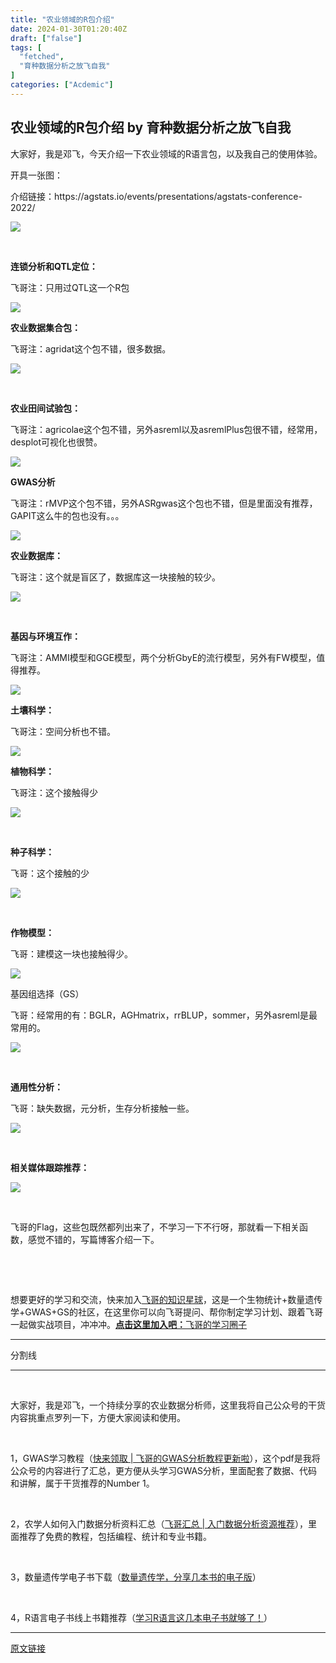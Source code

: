 ```yaml
---
title: "农业领域的R包介绍"
date: 2024-01-30T01:20:40Z
draft: ["false"]
tags: [
  "fetched",
  "育种数据分析之放飞自我"
]
categories: ["Acdemic"]
---
```

农业领域的R包介绍 by 育种数据分析之放飞自我
------
<div><p data-mpa-powered-by="yiban.io">大家好，我是邓飞，今天介绍一下农业领域的R语言包，以及我自己的使用体验。<br></p><p><span>开具一张图：</span></p><p>介绍链接：https://agstats.io/events/presentations/agstats-conference-2022/</p><p><img data-galleryid="" data-ratio="1.2444444444444445" data-s="300,640" data-src="https://mmbiz.qpic.cn/mmbiz_png/XEicwVA08daAMGNCXWELbrRMVWOqoUwBt0rvSL2elSbniaiaW1QMtIMQugLVUsNTzGtv0YBZ3moibHbPVltn7XzyXw/640?wx_fmt=png" data-type="png" data-w="1080" src="https://mmbiz.qpic.cn/mmbiz_png/XEicwVA08daAMGNCXWELbrRMVWOqoUwBt0rvSL2elSbniaiaW1QMtIMQugLVUsNTzGtv0YBZ3moibHbPVltn7XzyXw/640?wx_fmt=png"></p><p><br></p><p><strong>连锁分析和QTL定位：</strong><br></p><p><span>飞哥注：只用过QTL这一个R包</span></p><p><img data-galleryid="" data-ratio="0.6759581881533101" data-s="300,640" data-src="https://mmbiz.qpic.cn/mmbiz_png/XEicwVA08daAMGNCXWELbrRMVWOqoUwBtnuPIicibI0b9JibkNVfdxAT7pGYnQyBbsOOM9u7icnlg2yeHvcCySudZBw/640?wx_fmt=png" data-type="png" data-w="574" src="https://mmbiz.qpic.cn/mmbiz_png/XEicwVA08daAMGNCXWELbrRMVWOqoUwBtnuPIicibI0b9JibkNVfdxAT7pGYnQyBbsOOM9u7icnlg2yeHvcCySudZBw/640?wx_fmt=png"></p><p><strong>农业数据集合包：</strong><br></p><p><span>飞哥注：agridat这个包不错，很多数据。</span></p><p><img data-galleryid="" data-ratio="0.6149532710280374" data-s="300,640" data-src="https://mmbiz.qpic.cn/mmbiz_png/XEicwVA08daAMGNCXWELbrRMVWOqoUwBtntliaQVFApkqKEsGHUYaPBvnEuHbOHia0IQib0ibM6pHm0kSldgtzEPuZw/640?wx_fmt=png" data-type="png" data-w="535" src="https://mmbiz.qpic.cn/mmbiz_png/XEicwVA08daAMGNCXWELbrRMVWOqoUwBtntliaQVFApkqKEsGHUYaPBvnEuHbOHia0IQib0ibM6pHm0kSldgtzEPuZw/640?wx_fmt=png"></p><p><br></p><p><strong>农业田间试验包：</strong></p><p><span>飞哥注：</span><span>agricolae</span><span>这个包不错，另外asreml以及asremlPlus包很不错，经常用，desplot可视化也很赞。</span></p><p><img data-galleryid="" data-ratio="0.5662878787878788" data-s="300,640" data-src="https://mmbiz.qpic.cn/mmbiz_png/XEicwVA08daAMGNCXWELbrRMVWOqoUwBtpVsVwqZiaJGkbwhpApSLtURQT23KQ0yz1llaib5B2m4WTV3puic4RyDgQ/640?wx_fmt=png" data-type="png" data-w="528" src="https://mmbiz.qpic.cn/mmbiz_png/XEicwVA08daAMGNCXWELbrRMVWOqoUwBtpVsVwqZiaJGkbwhpApSLtURQT23KQ0yz1llaib5B2m4WTV3puic4RyDgQ/640?wx_fmt=png"></p><p><strong>GWAS分析</strong><br></p><p><span>飞哥注：rMVP</span><span>这个包不错，另外ASRgwas这个包也不错，但是里面没有推荐，GAPIT这么牛的包也没有。。。</span></p><p><img data-galleryid="" data-ratio="0.3824451410658307" data-s="300,640" data-src="https://mmbiz.qpic.cn/mmbiz_png/XEicwVA08daAMGNCXWELbrRMVWOqoUwBtAXcdghvNUx1GT0bGTt5sWzO8zwXUMduvJlic0gg50aEkKJToY2wZ5lw/640?wx_fmt=png" data-type="png" data-w="638" src="https://mmbiz.qpic.cn/mmbiz_png/XEicwVA08daAMGNCXWELbrRMVWOqoUwBtAXcdghvNUx1GT0bGTt5sWzO8zwXUMduvJlic0gg50aEkKJToY2wZ5lw/640?wx_fmt=png"></p><p><strong>农业数据库：</strong></p><p><span>飞哥注：这个就是盲区了，数据库这一块接触的较少。</span><br></p><p><img data-galleryid="" data-ratio="0.6711026615969582" data-s="300,640" data-src="https://mmbiz.qpic.cn/mmbiz_png/XEicwVA08daAMGNCXWELbrRMVWOqoUwBtEm2Qczicl1iaSpCtLgpKWocjTEHzjJMYKSs1PnyOq4TCymUaQEWw6w2Q/640?wx_fmt=png" data-type="png" data-w="526" src="https://mmbiz.qpic.cn/mmbiz_png/XEicwVA08daAMGNCXWELbrRMVWOqoUwBtEm2Qczicl1iaSpCtLgpKWocjTEHzjJMYKSs1PnyOq4TCymUaQEWw6w2Q/640?wx_fmt=png"></p><p><br></p><p><strong>基因与环境互作：</strong></p><p><span>飞哥注：AMMI模型和GGE模型，两个分析GbyE的流行模型，另外有FW模型，值得推荐。</span></p><p><img data-galleryid="" data-ratio="0.5067437379576107" data-s="300,640" data-src="https://mmbiz.qpic.cn/mmbiz_png/XEicwVA08daAMGNCXWELbrRMVWOqoUwBtic3OXqeIRQSeK9FqfHQc9rFPUQPNfiaOHudMFIXUI8gunrez5xqPxnSQ/640?wx_fmt=png" data-type="png" data-w="519" src="https://mmbiz.qpic.cn/mmbiz_png/XEicwVA08daAMGNCXWELbrRMVWOqoUwBtic3OXqeIRQSeK9FqfHQc9rFPUQPNfiaOHudMFIXUI8gunrez5xqPxnSQ/640?wx_fmt=png"></p><p><strong>土壤科学：</strong><br></p><p><span>飞哥注：空间分析也不错。</span><strong><span></span></strong></p><p><img data-galleryid="" data-ratio="0.5093555093555093" data-s="300,640" data-src="https://mmbiz.qpic.cn/mmbiz_png/XEicwVA08daAMGNCXWELbrRMVWOqoUwBtwNJ06hkQ5yiaq4WetBW6VK8SaFich1ZwhiakSBseicLnHZCic9bOXuY0iczA/640?wx_fmt=png" data-type="png" data-w="481" src="https://mmbiz.qpic.cn/mmbiz_png/XEicwVA08daAMGNCXWELbrRMVWOqoUwBtwNJ06hkQ5yiaq4WetBW6VK8SaFich1ZwhiakSBseicLnHZCic9bOXuY0iczA/640?wx_fmt=png"></p><p><strong>植物科学：</strong><br></p><p><span>飞哥注：这个接触得少</span></p><p><img data-galleryid="" data-ratio="0.48851774530271397" data-s="300,640" data-src="https://mmbiz.qpic.cn/mmbiz_png/XEicwVA08daAMGNCXWELbrRMVWOqoUwBtqWZiaa8ibmMl1RuAgYok9Qak01AMllHtfpajcdfFfgiaI0yasOVBjnlQQ/640?wx_fmt=png" data-type="png" data-w="479" src="https://mmbiz.qpic.cn/mmbiz_png/XEicwVA08daAMGNCXWELbrRMVWOqoUwBtqWZiaa8ibmMl1RuAgYok9Qak01AMllHtfpajcdfFfgiaI0yasOVBjnlQQ/640?wx_fmt=png"></p><p><br></p><p><strong>种子科学：</strong></p><p><span>飞哥：这个接触的少</span><br></p><p><img data-galleryid="" data-ratio="0.2809917355371901" data-s="300,640" data-src="https://mmbiz.qpic.cn/mmbiz_png/XEicwVA08daAMGNCXWELbrRMVWOqoUwBtEQtSnDYibITuWDSIJRnH63HabHejoYNlhyjQib4caQ1w6lNWEXcFrffA/640?wx_fmt=png" data-type="png" data-w="484" src="https://mmbiz.qpic.cn/mmbiz_png/XEicwVA08daAMGNCXWELbrRMVWOqoUwBtEQtSnDYibITuWDSIJRnH63HabHejoYNlhyjQib4caQ1w6lNWEXcFrffA/640?wx_fmt=png"></p><p><br></p><p><strong>作物模型：</strong></p><p><span>飞哥：建模这一块也接触得少。</span><br></p><p><img data-galleryid="" data-ratio="0.534020618556701" data-s="300,640" data-src="https://mmbiz.qpic.cn/mmbiz_png/XEicwVA08daAMGNCXWELbrRMVWOqoUwBtEdfQtpxKyH6p9aj71aqK9j8LmuOZwdqnm7VsQ3WhgOyyuouTlXecdA/640?wx_fmt=png" data-type="png" data-w="485" src="https://mmbiz.qpic.cn/mmbiz_png/XEicwVA08daAMGNCXWELbrRMVWOqoUwBtEdfQtpxKyH6p9aj71aqK9j8LmuOZwdqnm7VsQ3WhgOyyuouTlXecdA/640?wx_fmt=png"></p><p>基因组选择（GS）</p><p><span>飞哥：经常用的有：BGLR，AGHmatrix，rrBLUP，sommer，另外asreml是最常用的。</span></p><p><img data-galleryid="" data-ratio="0.7064393939393939" data-s="300,640" data-src="https://mmbiz.qpic.cn/mmbiz_png/XEicwVA08daAMGNCXWELbrRMVWOqoUwBtAo6VzwaSbQ8ibW6iaeIgXahJavZJkcyeM3fkQjVKPkyZ11Jias0ia60PgQ/640?wx_fmt=png" data-type="png" data-w="528" src="https://mmbiz.qpic.cn/mmbiz_png/XEicwVA08daAMGNCXWELbrRMVWOqoUwBtAo6VzwaSbQ8ibW6iaeIgXahJavZJkcyeM3fkQjVKPkyZ11Jias0ia60PgQ/640?wx_fmt=png"></p><p><br></p><p><strong>通用性分析：</strong></p><p><span>飞哥：</span><span>缺失数据，元分析，生存分析接触一些。</span></p><p><img data-galleryid="" data-ratio="0.7092050209205021" data-s="300,640" data-src="https://mmbiz.qpic.cn/mmbiz_png/XEicwVA08daAMGNCXWELbrRMVWOqoUwBtib5v3qCpV03qnmibIlvIojibgDvNAjU1ibCSYkLukUCSOJXpKiagibG7eRqg/640?wx_fmt=png" data-type="png" data-w="478" src="https://mmbiz.qpic.cn/mmbiz_png/XEicwVA08daAMGNCXWELbrRMVWOqoUwBtib5v3qCpV03qnmibIlvIojibgDvNAjU1ibCSYkLukUCSOJXpKiagibG7eRqg/640?wx_fmt=png"></p><p><br></p><p><strong>相关媒体跟踪推荐：</strong><br></p><p><img data-galleryid="" data-ratio="0.3614595210946408" data-s="300,640" data-src="https://mmbiz.qpic.cn/mmbiz_png/XEicwVA08daAMGNCXWELbrRMVWOqoUwBtgSwWtGP2dzHMg4CaIwpbFZ4dWZecUbqLLa3RCQHropLugaaMsazhJA/640?wx_fmt=png" data-type="png" data-w="877" src="https://mmbiz.qpic.cn/mmbiz_png/XEicwVA08daAMGNCXWELbrRMVWOqoUwBtgSwWtGP2dzHMg4CaIwpbFZ4dWZecUbqLLa3RCQHropLugaaMsazhJA/640?wx_fmt=png"></p><p><br></p><p>飞哥的Flag，这些包既然都列出来了，不学习一下不行呀，那就看一下相关函数，感觉不错的，写篇博客介绍一下。</p><p><br></p><p><br></p><section data-tool="mdnice编辑器" data-website="https://www.mdnice.com"><p data-tool="mdnice编辑器"><span>想要更好的学习和交流，快来加入</span><a target="_blank" href="http://mp.weixin.qq.com/s?__biz=MzI0MTIzNjYwNQ==&amp;mid=2247491476&amp;idx=1&amp;sn=8512962ea1264b569db4aa8d15b8712f&amp;chksm=e90ff086de7879908a1fa151e81004993a15650bae3f68e4d518a332beb18a130373c492043e&amp;scene=21#wechat_redirect" textvalue="飞哥的知识星球" linktype="text" imgurl="" imgdata="null" data-itemshowtype="0" tab="innerlink" data-linktype="2" hasload="1">飞哥的知识星球</a><span>，这是一个生物统计+数量遗传学+GWAS+GS的社区，在这里你可以向飞哥提问、帮你</span><span>制</span><span>定学习计划、跟着飞哥一起做实战项目，冲冲冲。</span><a target="_blank" href="http://mp.weixin.qq.com/s?__biz=MzI0MTIzNjYwNQ==&amp;mid=2247491476&amp;idx=1&amp;sn=8512962ea1264b569db4aa8d15b8712f&amp;chksm=e90ff086de7879908a1fa151e81004993a15650bae3f68e4d518a332beb18a130373c492043e&amp;scene=21#wechat_redirect" textvalue="点击这里加入吧：飞哥的学习圈子" linktype="text" imgurl="" imgdata="null" data-itemshowtype="0" tab="innerlink" data-linktype="2" hasload="1"><span><strong>点击这里加入吧：</strong></span>飞哥的学习圈子</a></p></section><hr><p>分割线<br></p><hr><p><br></p><p>大家好，我是邓飞，一个持续分享的农业数据分析师，这里我将自己公众号的干货内容挑重点罗列一下，方便大家阅读和使用。<br></p><p><br></p><p>1，GWAS学习教程（<a target="_blank" href="http://mp.weixin.qq.com/s?__biz=MzI0MTIzNjYwNQ==&amp;mid=2247492692&amp;idx=1&amp;sn=1fbb8373de650c72b33234661490e726&amp;chksm=e90c0b46de7b82505914f468926e356eb1d146bf7131a6176507c8e6cbd463a52398392a2a0c&amp;scene=21#wechat_redirect" textvalue="快来领取 | 飞哥的GWAS分析教程更新啦" linktype="text" imgurl="" imgdata="null" data-itemshowtype="0" tab="innerlink" data-linktype="2">快来领取 | 飞哥的GWAS分析教程更新啦</a>），这个pdf是我将公众号的内容进行了汇总，更方便从头学习GWAS分析，里面配套了数据、代码和讲解，属于干货推荐的Number 1。</p><p><br></p><p>2，农学人如何入门数据分析资料汇总（<a target="_blank" href="http://mp.weixin.qq.com/s?__biz=MzI0MTIzNjYwNQ==&amp;mid=2247489124&amp;idx=1&amp;sn=923b2d827f0e4b6c70494ebd458bdfa5&amp;chksm=e90ff976de78706065f72955113db192e9f74682c503dc69c3ebf8d17e9b8726db82be1ffa0a&amp;scene=21#wechat_redirect" textvalue="飞哥汇总 | 入门数据分析资源推荐" linktype="text" imgurl="" imgdata="null" data-itemshowtype="0" tab="innerlink" data-linktype="2" wah-hotarea="click" hasload="1">飞哥汇总 | 入门数据分析资源推荐</a>），里面推荐了免费的教程，包括编程、统计和专业书籍。<br></p><p><br></p><p>3，数量遗传学电子书下载（<a target="_blank" href="http://mp.weixin.qq.com/s?__biz=MzI0MTIzNjYwNQ==&amp;mid=2247488460&amp;idx=3&amp;sn=b3acd30a2ab34e10415dacc90f596e4a&amp;chksm=e90ffcdede7875c8ba669382e38e91f5d1e10960448a1b88dbbe60bde1e5c2880e8ab918e914&amp;scene=21#wechat_redirect" textvalue="数量遗传学，分享几本书的电子版" linktype="text" imgurl="" imgdata="null" data-itemshowtype="0" tab="innerlink" data-linktype="2" wah-hotarea="click" hasload="1">数量遗传学，分享几本书的电子版</a>）</p><p><br></p><p>4，R语言电子书线上书籍推荐（<a target="_blank" href="http://mp.weixin.qq.com/s?__biz=MzI0MTIzNjYwNQ==&amp;mid=2247489943&amp;idx=2&amp;sn=958a9b0a39a08faa7614a7b840fc2d93&amp;chksm=e90ff685de787f9344cb53a56a4d4dc04d990d0e1610730fd55fb70caa8eeb0044603775815b&amp;scene=21#wechat_redirect" textvalue="学习R语言这几本电子书就够了！" linktype="text" imgurl="" imgdata="null" data-itemshowtype="0" tab="innerlink" data-linktype="2" wah-hotarea="click" hasload="1">学习R语言这几本电子书就够了！</a>）</p><p><mp-style-type data-value="3"></mp-style-type></p></div>  
<hr>
<a href="https://mp.weixin.qq.com/s/g72t94I8pMdvzCtR7mZUyQ",target="_blank" rel="noopener noreferrer">原文链接</a>
